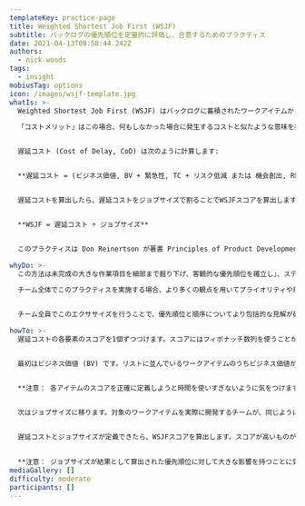 ```yaml
---
templateKey: practice-page
title: Weighted Shortest Job First (WSJF)
subtitle: バックログの優先順位を定量的に評価し、合意するためのプラクティス
date: 2021-04-13T08:58:44.242Z
authors:
  - nick-woods
tags:
  - insight
mobiusTag: options
icon: /images/wsjf-template.jpg
whatIs: >-
  Weighted Shortest Job First (WSJF) はバックログに蓄積されたワークアイテムから最初にデリバリすべきワークアイテムを見つけるために、コストメリットやジョブサイズを使って評価し優先順位を定義するための方法です。

  「コストメリット」はこの場合、何もしなかった場合に発生するコストと似たような意味を持ちます。もし仮に不具合の修正をしなかった場合に重大なトラブルが見込まれる場合、修正のためのコストとトラブルが発生した場合のコストが時と共に増加します。売上が見込まれる新しい機能の実装を後回しにした場合、この機能をデリバリしないことのコストは時と共に増加します。これは機会費用あるいは「遅延コスト」と呼びます。


  遅延コスト (Cost of Delay, CoD) は次のように計算します:


  **遅延コスト = (ビジネス価値, BV + 緊急性, TC + リスク低減 または 機会創出, RR/OE)**


  遅延コストを算出したら、遅延コストをジョブサイズで割ることでWSJFスコアを算出します。結果として最もコストメリットが高く、かつ小さなジョブが優先順位が高くなるようにスコアが算出されます。


  **WSJF = 遅延コスト ÷ ジョブサイズ**


  このプラクティスは Don Reinertson が著書 Principles of Product Development Flow の中で確立したもので、それまで使われていた Shortest Job First を進化させたものです。Scaled Agile Framework (SAFe) で取り上げられ、原則の中に盛り込まれました。

whyDo: >-
  この方法は未完成の大きな作業項目を細部まで掘り下げ、客観的な優先順位を確立し」、ステークホルダーやその他の関係者に共有することができる優れた方法です。

  チーム全体でこのプラクティスを実施する場合、より多くの観点を用いてプライオリティや順序性を確立することができます。結果として


  チーム全員でこのエクササイズを行うことで、優先順位と順序についてより包括的な見解が確立され、特定の項目と他の項目との間で作業の緊急性をチームが把握できるようになります。

howTo: >-
  遅延コストの各要素のスコアを1個ずつつけます。スコアにはフィボナッチ数列を使うことが推奨されています。フィボナッチ数列を使うことで大きな数値はそれだけ不確実な要素を含んでいることが分かります。スコアをつける際には一番小さなアイテムにまずはスコアをつけ、相対見積を用いることで他のアイテムのスコアをつけます。


  最初はビジネス価値 (BV) です。リストに並んでいるワークアイテムのうちビジネス価値が最小と思われるものに1のスコアをつけます。次に小さなビジネス価値と思われるワークアイテムを見つけ、1と同等程度か、あるいはそれよりも大きいのか、相対的にスコアをつけます。全てのワークアイテムのスコアをつけたら緊急性のスコア、リスト低減あるいは機会創出のスコアと続けます。全ての項目にスコアをつけたら、結果を合計して遅延コストを算出します。 


  **注意： 各アイテムのスコアを正確に定義しようと時間を使いすぎないように気をつけます。フィボナッチ数列を用いるのは詳細の議論に集中しすぎることを避けるためです。**


  次はジョブサイズに移ります。対象のワークアイテムを実際に開発するチームが、同じようにリストの中で一番小さなジョブサイズのものを見つけて1をつけます。1のアイテムと他のアイテムを比較することでリストの中の全てのアイテムのスコアを定義します。


  遅延コストとジョブサイズが定義できたら、WSJFスコアを算出します。スコアが高いものがプライオリティが高いものと考えます。
  
  
  **注意： ジョブサイズが結果として算出された優先順位に対して大きな影響を持つことに気がつくと思います。スコアリングの際にバックログを見直すことをお勧めします。あるアイテムを小さく分割した時に、分割結果の要素のうち特定の要素に分割前の価値のほとんどが集約されていることがあります。**
mediaGallery: []
difficulty: moderate
participants: []
---
```

